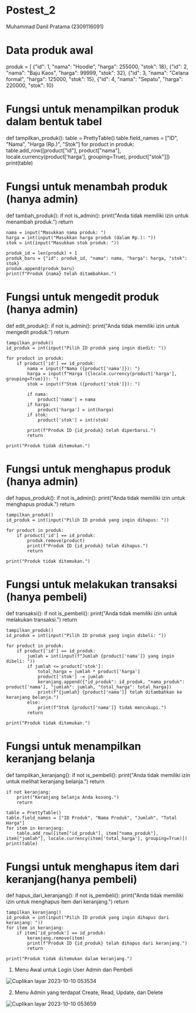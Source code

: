 # Postest_2
Muhammad Danil Pratama (2309116091)
# Data produk awal
produk = [
    {"id": 1, "nama": "Hoodie", "harga": 255000, "stok": 18},
    {"id": 2, "nama": "Baju Kaos", "harga": 99999, "stok": 32},
    {"id": 3, "nama": "Celana formal", "harga": 125000, "stok": 15},
    {"id": 4, "nama": "Sepatu", "harga": 220000, "stok": 10}

# Fungsi untuk menampilkan produk dalam bentuk tabel
def tampilkan_produk():
    table = PrettyTable()
    table.field_names = ["ID", "Nama", "Harga (Rp.)", "Stok"]
    for product in produk:
        table.add_row([product["id"], product["nama"], locale.currency(product['harga'], grouping=True), product["stok"]])
    print(table)

   # Fungsi untuk menambah produk (hanya admin)
def tambah_produk():
    if not is_admin():
        print("Anda tidak memiliki izin untuk menambah produk.")
        return

    nama = input("Masukkan nama produk: ")
    harga = int(input("Masukkan harga produk (dalam Rp.): "))
    stok = int(input("Masukkan stok produk: "))

    produk_id = len(produk) + 1
    produk_baru = {"id": produk_id, "nama": nama, "harga": harga, "stok": stok}
    produk.append(produk_baru)
    print(f"Produk {nama} telah ditambahkan.") 

# Fungsi untuk mengedit produk (hanya admin)
def edit_produk():
    if not is_admin():
        print("Anda tidak memiliki izin untuk mengedit produk.")
        return

    tampilkan_produk()
    id_produk = int(input("Pilih ID produk yang ingin diedit: "))

    for product in produk:
        if product['id'] == id_produk:
            nama = input(f"Nama ({product['nama']}): ")
            harga = input(f"Harga ({locale.currency(product['harga'], grouping=True)}): ")
            stok = input(f"Stok ({product['stok']}): ")

            if nama:
                product['nama'] = nama
            if harga:
                product['harga'] = int(harga)
            if stok:
                product['stok'] = int(stok)

            print(f"Produk ID {id_produk} telah diperbarui.")
            return

    print("Produk tidak ditemukan.")

# Fungsi untuk menghapus produk (hanya admin)
def hapus_produk():
    if not is_admin():
        print("Anda tidak memiliki izin untuk menghapus produk.")
        return

    tampilkan_produk()
    id_produk = int(input("Pilih ID produk yang ingin dihapus: "))

    for product in produk:
        if product['id'] == id_produk:
            produk.remove(product)
            print(f"Produk ID {id_produk} telah dihapus.")
            return

    print("Produk tidak ditemukan.")

# Fungsi untuk melakukan transaksi (hanya pembeli)
def transaksi():
    if not is_pembeli():
        print("Anda tidak memiliki izin untuk melakukan transaksi.")
        return

    tampilkan_produk()
    id_produk = int(input("Pilih ID produk yang ingin dibeli: "))

    for product in produk:
        if product['id'] == id_produk:
            jumlah = int(input(f"Jumlah {product['nama']} yang ingin dibeli: "))
            if jumlah <= product['stok']:
                total_harga = jumlah * product['harga']
                product['stok'] -= jumlah
                keranjang.append({"id_produk": id_produk, "nama_produk": product['nama'], "jumlah": jumlah, "total_harga": total_harga})
                print(f"{jumlah} {product['nama']} telah ditambahkan ke keranjang belanja.")
            else:
                print(f"Stok {product['nama']} tidak mencukupi.")
            return

    print("Produk tidak ditemukan.")

# Fungsi untuk menampilkan keranjang belanja
def tampilkan_keranjang():
    if not is_pembeli():
        print("Anda tidak memiliki izin untuk melihat keranjang belanja.")
        return

    if not keranjang:
        print("Keranjang belanja Anda kosong.")
        return

    table = PrettyTable()
    table.field_names = ["ID Produk", "Nama Produk", "Jumlah", "Total Harga"]
    for item in keranjang:
        table.add_row([item["id_produk"], item["nama_produk"], item["jumlah"], locale.currency(item['total_harga'], grouping=True)])
    print(table)

# Fungsi untuk menghapus item dari keranjang(hanya pembeli)
def hapus_dari_keranjang():
    if not is_pembeli():
        print("Anda tidak memiliki izin untuk menghapus item dari keranjang.")
        return

    tampilkan_keranjang()
    id_produk = int(input("Pilih ID produk yang ingin dihapus dari keranjang: "))
    for item in keranjang:
        if item['id_produk'] == id_produk:
            keranjang.remove(item)
            print(f"Produk ID {id_produk} telah dihapus dari keranjang.")
            return

    print("Produk tidak ditemukan dalam keranjang.")

1. Menu Awal untuk Login User Admin dan Pembeli

![Cuplikan layar 2023-10-10 053534](https://github.com/DanilPrtmaa/Postest_2/assets/146010899/2f12798e-162e-4267-a519-09b5bbb56aaa)

2. Menu Admin yang terdapat Create, Read, Update, dan Delete

![Cuplikan layar 2023-10-10 053659](https://github.com/DanilPrtmaa/Postest_2/assets/146010899/5a7c08bc-e365-4ba1-8d4e-3eef5eadc73f)
